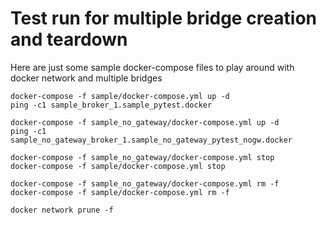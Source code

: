 
# Test run for multiple bridge creation and teardown

Here are just some sample docker-compose files to play around with docker network and multiple bridges

    docker-compose -f sample/docker-compose.yml up -d
    ping -c1 sample_broker_1.sample_pytest.docker

    docker-compose -f sample_no_gateway/docker-compose.yml up -d
    ping -c1 sample_no_gateway_broker_1.sample_no_gateway_pytest_nogw.docker
    
    docker-compose -f sample_no_gateway/docker-compose.yml stop
    docker-compose -f sample/docker-compose.yml stop

    docker-compose -f sample_no_gateway/docker-compose.yml rm -f
    docker-compose -f sample/docker-compose.yml rm -f

    docker network prune -f
